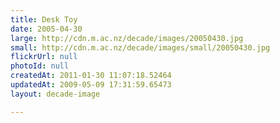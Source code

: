 ```yaml
---
title: Desk Toy
date: 2005-04-30
large: http://cdn.m.ac.nz/decade/images/20050430.jpg
small: http://cdn.m.ac.nz/decade/images/small/20050430.jpg
flickrUrl: null
photoId: null
createdAt: 2011-01-30 11:07:18.52464
updatedAt: 2009-05-09 17:31:59.65473
layout: decade-image

---
```


